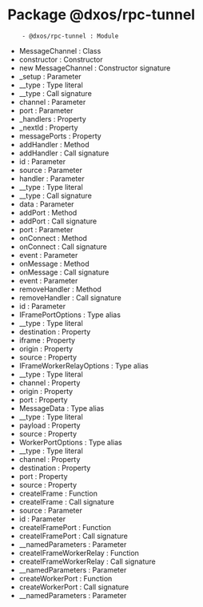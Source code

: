 # Package @dxos/rpc-tunnel

        - @dxos/rpc-tunnel : Module
- MessageChannel : Class
- constructor : Constructor
- new MessageChannel : Constructor signature
- _setup : Parameter
- __type : Type literal
- __type : Call signature
- channel : Parameter
- port : Parameter
- _handlers : Property
- _nextId : Property
- messagePorts : Property
- addHandler : Method
- addHandler : Call signature
- id : Parameter
- source : Parameter
- handler : Parameter
- __type : Type literal
- __type : Call signature
- data : Parameter
- addPort : Method
- addPort : Call signature
- port : Parameter
- onConnect : Method
- onConnect : Call signature
- event : Parameter
- onMessage : Method
- onMessage : Call signature
- event : Parameter
- removeHandler : Method
- removeHandler : Call signature
- id : Parameter
- IFramePortOptions : Type alias
- __type : Type literal
- destination : Property
- iframe : Property
- origin : Property
- source : Property
- IFrameWorkerRelayOptions : Type alias
- __type : Type literal
- channel : Property
- origin : Property
- port : Property
- MessageData : Type alias
- __type : Type literal
- payload : Property
- source : Property
- WorkerPortOptions : Type alias
- __type : Type literal
- channel : Property
- destination : Property
- port : Property
- source : Property
- createIFrame : Function
- createIFrame : Call signature
- source : Parameter
- id : Parameter
- createIFramePort : Function
- createIFramePort : Call signature
- __namedParameters : Parameter
- createIFrameWorkerRelay : Function
- createIFrameWorkerRelay : Call signature
- __namedParameters : Parameter
- createWorkerPort : Function
- createWorkerPort : Call signature
- __namedParameters : Parameter
